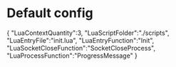 
# Default config
{
    "LuaContextQuantity":3,
    "LuaScriptFolder":"./scripts",
    "LuaEntryFile":"init.lua",
    "LuaEntryFunction":"Init",
    "LuaSocketCloseFunction":"SocketCloseProcess",
    "LuaProcessFunction":"ProgressMessage"
}